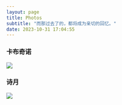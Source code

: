 ```yaml
---
layout: page
title: Photos
subtitle: "而那过去了的，都将成为亲切的回忆。"
date: 2023-10-31 17:04:55
---
```


### 卡布奇诺
![](/photos/kabuqinuo_v3.png)

### 诗月
![](/photos/shiyue.png)
